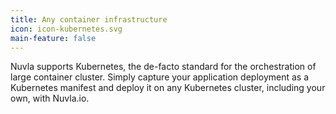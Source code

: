 ```yaml
---
title: Any container infrastructure
icon: icon-kubernetes.svg
main-feature: false
---
```


Nuvla supports Kubernetes, the de-facto standard for the orchestration of large container cluster. Simply capture your application deployment as a Kubernetes manifest and deploy it on any Kubernetes cluster, including your own, with Nuvla.io.
